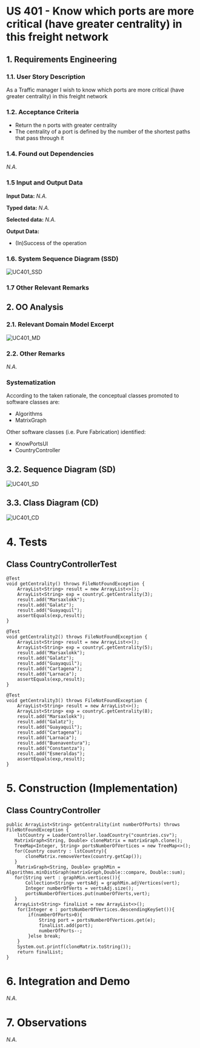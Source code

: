 # US 401 - Know which ports are more critical (have greater centrality) in this freight network

## 1. Requirements Engineering


### 1.1. User Story Description


As a Traffic manager I wish to know which ports are more critical (have greater centrality) in this freight network

### 1.2. Acceptance Criteria
- Return the n ports with greater centrality
- The centrality of a port is defined by the number of the shortest paths that pass through it


### 1.4. Found out Dependencies

*N.A.*

### 1.5 Input and Output Data


**Input Data:**
*N.A.*

**Typed data:**
*N.A.*


**Selected data:**
*N.A.*

**Output Data:**

* (In)Success of the operation

### 1.6. System Sequence Diagram (SSD)


![UC401_SSD](UC401_SSD.svg)

### 1.7 Other Relevant Remarks




## 2. OO Analysis

### 2.1. Relevant Domain Model Excerpt

![UC401_MD](UC401_MD.svg)

### 2.2. Other Remarks

*N.A.*


### Systematization ##

According to the taken rationale, the conceptual classes promoted to software classes are:

* Algorithms
* MatrixGraph



Other software classes (i.e. Pure Fabrication) identified:

* KnowPortsUI
* CountryController


## 3.2. Sequence Diagram (SD)


![UC401_SD](UC401_SD.svg)


## 3.3. Class Diagram (CD)


![UC401_CD](UC401_CD.svg)

# 4. Tests

## Class CountryControllerTest


    @Test
    void getCentrality() throws FileNotFoundException {
        ArrayList<String> result = new ArrayList<>();
        ArrayList<String> exp = countryC.getCentrality(3);
        result.add("Marsaxlokk");
        result.add("Galatz");
        result.add("Guayaquil");
        assertEquals(exp,result);
    }

    @Test
    void getCentrality2() throws FileNotFoundException {
        ArrayList<String> result = new ArrayList<>();
        ArrayList<String> exp = countryC.getCentrality(5);
        result.add("Marsaxlokk");
        result.add("Galatz");
        result.add("Guayaquil");
        result.add("Cartagena");
        result.add("Larnaca");
        assertEquals(exp,result);
    }

    @Test
    void getCentrality3() throws FileNotFoundException {
        ArrayList<String> result = new ArrayList<>();
        ArrayList<String> exp = countryC.getCentrality(8);
        result.add("Marsaxlokk");
        result.add("Galatz");
        result.add("Guayaquil");
        result.add("Cartagena");
        result.add("Larnaca");
        result.add("Buenaventura");
        result.add("Constantza");
        result.add("Esmeraldas");
        assertEquals(exp,result);
    }


# 5. Construction (Implementation)


## Class CountryController
    public ArrayList<String> getCentrality(int numberOfPorts) throws FileNotFoundException {
        lstCountry = LoaderController.loadCountry("countries.csv");
       MatrixGraph<String, Double> cloneMatrix = matrixGraph.clone();
       TreeMap<Integer, String> portsNumberOfVertices = new TreeMap<>();
       for(Country country : lstCountry){
           cloneMatrix.removeVertex(country.getCap());
       }
        MatrixGraph<String, Double> graphMin = Algorithms.minDistGraph(matrixGraph,Double::compare, Double::sum);
       for(String vert : graphMin.vertices()){
           Collection<String> vertsAdj = graphMin.adjVertices(vert);
           Integer numberOfVerts = vertsAdj.size();
           portsNumberOfVertices.put(numberOfVerts,vert);
       }
       ArrayList<String> finalList = new ArrayList<>();
        for(Integer e : portsNumberOfVertices.descendingKeySet()){
            if(numberOfPorts>0){
                String port = portsNumberOfVertices.get(e);
                finalList.add(port);
                numberOfPorts--;
            }else break;
        }
        System.out.printf(cloneMatrix.toString());
        return finalList;
    }



# 6. Integration and Demo

*N.A.*

# 7. Observations

*N.A.*



